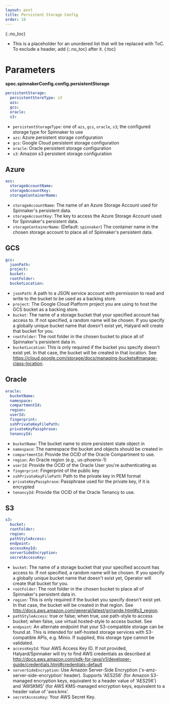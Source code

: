 ```yaml
---
layout: post
title: Persistent Storage Config
order: 10
---
```


{:.no_toc}
* This is a placeholder for an unordered list that will be replaced with ToC. To exclude a header, add {:.no_toc} after it.
{:toc}

# Parameters

**spec.spinnakerConfig.config.persistentStorage**

```yaml
persistentStorage:
  persistentStoreType: s3
  azs:
  gcs:
  oracle:
  s3:
```

- `persistentStorageType`: one of `azs`, `gcs`, `oracle`, `s3`; the configured storage type for Spinnaker to use
- `azs`: Azure persistent storage configuration
- `gcs`: Google Cloud persistent storage configuration
- `oracle`: Oracle persistent storage configuration
- `s3`: Amazon s3 persistent storage configuration


## Azure

```yaml
azs:
  storageAccountName:
  storageAccountKey:
  storageContainerName:
```

- `storageAccountName`: The name of an Azure Storage Account used for Spinnaker's persistent data.
- `storageAccountKey`: The key to access the Azure Storage Account used for Spinnaker's persistent data.
- `storageContainerName`: (Default: `spinnaker`) The container name in the chosen storage account to place all of Spinnaker's persistent data.

## GCS

```yaml
gcs:
  jsonPath:
  project:
  bucket:
  rootFolder:
  bucketLocation:
```

- `jsonPath`: A path to a JSON service account with permission to read and write to the bucket to be used as a backing store.
- `project`: The Google Cloud Platform project you are using to host the GCS bucket as a backing store.
- `bucket`: The name of a storage bucket that your specified account has access to. If not specified, a random name will be chosen. If you specify a globally unique bucket name that doesn't exist yet, Halyard will create that bucket for you.
- `rootFolder`: The root folder in the chosen bucket to place all of Spinnaker's persistent data in.
- `bucketLocation`: This is only required if the bucket you specify doesn't exist yet. In that case, the bucket will be created in that location. See https://cloud.google.com/storage/docs/managing-buckets#manage-class-location.

## Oracle

```yaml
oracle:
  bucketName:
  namespace:
  compartmentId:
  region:
  userId:
  fingerprint:
  sshPrivateKeyFilePath:
  privateKeyPassphrase:
  tenancyId:
```

- `bucketName`: The bucket name to store persistent state object in
- `namespace`: The namespace the bucket and objects should be created in
- `compartmentId`: Provide the OCID of the Oracle Compartment to use.
- `region`: An Oracle region (e.g., us-phoenix-1)
- `userId`: Provide the OCID of the Oracle User you're authenticating as
- `fingerprint`: Fingerprint of the public key
- `sshPrivateKeyFilePath`: Path to the private key in PEM format
- `privateKeyPassphrase`: Passphrase used for the private key, if it is encrypted
- `tenancyId`: Provide the OCID of the Oracle Tenancy to use.

## S3

```yaml  
s3:
  bucket:
  rootFolder:
  region:
  pathStyleAccess:
  endpoint:
  accessKeyId:
  serverSideEncryption:
  secretAccessKey:
```

- `bucket`: The name of a storage bucket that your specified account has access to. If not specified, a random name will be chosen. If you specify a globally unique bucket name that doesn't exist yet, Operator will create that bucket for you.
- `rootFolder`: The root folder in the chosen bucket to place all of Spinnaker's persistent data in.
- `region`: This is only required if the bucket you specify doesn't exist yet. In that case, the bucket will be created in that region. See http://docs.aws.amazon.com/general/latest/gr/rande.html#s3_region.
- `pathStyleAccess`: true or false; when true, use path-style to access bucket; when false, use virtual hosted-style to access bucket. See
- `endpoint`: An alternate endpoint that your S3-compatible storage can be found at. This is intended for self-hosted storage services with S3-compatible APIs, e.g. Minio. If supplied, this storage type cannot be validated.
- `accessKeyId`: Your AWS Access Key ID. If not provided, Halyard/Spinnaker will try to find AWS credentials as described at http://docs.aws.amazon.com/sdk-for-java/v1/developer-guide/credentials.html#credentials-default
- `serverSideEncryption`: Use Amazon Server-Side Encryption ('x-amz-server-side-encryption' header). Supports 'AES256' (for Amazon S3-managed encryption keys, equivalent to a header value of 'AES256') and 'AWSKMS' (for AWS KMS-managed encryption keys, equivalent to a header value of 'aws:kms'.
- `secretAccessKey`: Your AWS Secret Key.
